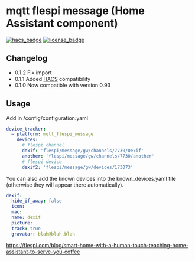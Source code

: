 # mqtt flespi message (Home Assistant component)

[![hacs_badge](https://img.shields.io/badge/HACS-Custom-41BDF5.svg)](https://github.com/hacs/integration)
[![license_badge](https://img.shields.io/github/license/shaiu/technicolor)](https://img.shields.io/github/license/shaiu/technicolor)


## Changelog
- 0.1.2 Fix import
- 0.1.1 Added [HACS](https://github.com/hacs/integration) compatibility
- 0.1.0 Now compatible with version 0.93

## Usage
Add in /config/configuration.yaml
```yaml
device_tracker:
  — platform: mqtt_flespi_message
    devices:
      # flespi channel
      dexif: 'flespi/message/gw/channels/7730/Dexif'
      another: 'flespi/message/gw/channels/7730/another'
      # flespi device
      dexif2: 'flespi/message/gw/devices/173073'
```

You can also add the known devices into the known_devices.yaml file (otherwise they will appear there automatically).
```yaml
dexif:
  hide_if_away: false
  icon:
  mac:
  name: dexif
  picture:
  track: true
  gravatar: blah@blah.blah
```

https://flespi.com/blog/smart-home-with-a-human-touch-teaching-home-assistant-to-serve-you-coffee